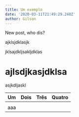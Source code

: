 ```yaml
---
title: Um exemplo
date: '2020-03-11T21:49:29.248Z'
author: Gilson
---
```

New post, who dis?

ajklsjdklasjk

jklsajdkljsakljdklas

# ajlsdjkasjdklsa

asjkdljaskl

| Um  | Dois | Três | Quatro |
| --- | --- | --- | --- |
|  |  |  |  |
| aaa |  |  |  |
